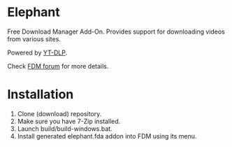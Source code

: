 # Elephant
Free Download Manager Add-On. Provides support for downloading videos from various sites.

Powered by [YT-DLP](https://github.com/yt-dlp/yt-dlp).

Check [FDM forum](https://www.freedownloadmanager.org/board/viewtopic.php?f=1&t=18630) for more details.

# Installation
1. Clone (download) repository.
2. Make sure you have 7-Zip installed. 
3. Launch build/build-windows.bat.
4. Install generated elephant.fda addon into FDM using its menu.